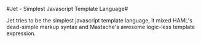 #Jet - Simplest Javascript Template Language#

Jet tries to be the simplest javascript template language, it mixed HAML's dead-simple markup syntax and Mastache's awesome logic-less template expression.
